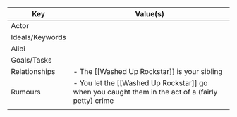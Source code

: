 | Key             | Value(s)                                                                                          |
| --------------- | ------------------------------------------------------------------------------------------------- |
| Actor           |                                                                                                   |
| Ideals/Keywords |                                                                                                   |
| Alibi           |                                                                                                   |
| Goals/Tasks     |                                                                                                   |
| Relationships   | - The [[Washed Up Rockstar]] is your sibling                                                      |
| Rumours         | - You let the [[Washed Up Rockstar]] go when you caught them in the act of a (fairly petty) crime |
|                 |                                                                                                   |
